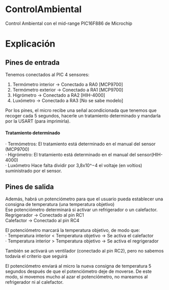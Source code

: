 # ControlAmbiental
Control Ambiental con el mid-range PIC16F886 de Microchip

# Explicación # 

## Pines de entrada ##
Tenemos conectados al PIC 4 sensores:
 1. Termómetro interior -> Conectado a RA0 [MCP9700]
 2. Termómetro exterior -> Conectado a RA1 [MCP9700]
 3. Higrómetro          -> Conectado a RA2 [HIH-4000]
 4. Luxómetro           -> Conectado a RA3 [No se sabe modelo]

Por los pines, el micro recibe una señal acondicionada que tenemos que recoger cada 5 segundos, hacerle un tratamiento determinado y mandarla por la USART (para imprimirla).

#### Tratamiento determinado ####
· Termómetros: El tratamiento está determinado en el manual del sensor (MCP9700)  
· Higrómetro:  El tratamiento está determinado en el manual del sensor(HIH-4000)  
· Luxómetro    Hace falta dividir por 3,8x10^−4 el voltaje (en voltios) suministrado por el sensor.  


## Pines de salida ##
Además, habrá un potenciómetro para que el usuario pueda establecer una consigna de temperatura (una temperatura objetivo)  
Ese potenciómetro determinará si activar un refrigerador o un calefactor.  
Regrigerador -> Conectado al pin RC1  
Calefactor   -> Conectado al pin RC4  

El potenciómetro marcará la temperatura objetivo, de modo que:  
 · Temperatura interior < Temperatura objetivo -> Se activa el calefactor  
 · Temperatura interior > Temperatura objetivo -> Se activa el regrigerador  

También se activará un ventilador (conectado al pin RC2), pero no sabemos todavía el criterio que seguirá  

El potenciómetro enviará al micro la nueva consigna de temperatura 5 segundos después de que el potenciómetro deje de moverse. De este modo, si movemos mucho al azar el potenciómetro, no mareamos al refrigerador ni al calefactor.
